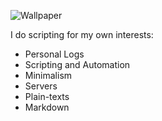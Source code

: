 

<!--
**phinixgreen/phinixgreen** is a ✨ _special_ ✨ repository because its `README.md` (this file) appears on your GitHub profile. -->

![Wallpaper](https://user-images.githubusercontent.com/31995212/143385572-988cde39-ed5c-466f-b2b6-8522184648d7.png)

I do scripting for my own interests:

- Personal Logs
- Scripting and Automation
- Minimalism
- Servers
- Plain-texts
- Markdown


<br/>
